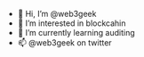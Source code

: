 - 👋 Hi, I’m @web3geek
- 👀 I’m interested in blockcahin
- 🌱 I’m currently learning auditing
- 📫 @web3geek on twitter

<!---
web3geek/web3geek is a ✨ special ✨ repository because its `README.md` (this file) appears on your GitHub profile.
You can click the Preview link to take a look at your changes.
--->
